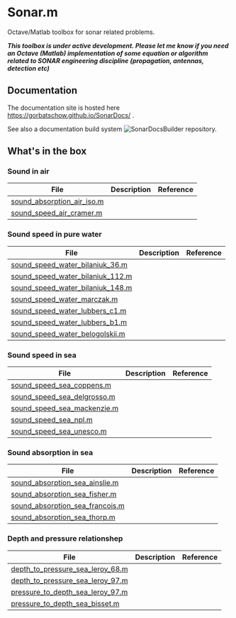 # Sonar.m

Octave/Matlab toolbox for sonar related problems.

***This toolbox is under active development. Please let me know if you need an Octave (Matlab) implementation of some equation or algorithm related to SONAR engineering discipline (propagation, antennas, detection etc)***

## Documentation
The documentation site is hosted here https://gorbatschow.github.io/SonarDocs/ . 

See also a documentation build system ![SonarDocsBuilder](https://github.com/gorbatschow/SonarDocsBuilder) repository.

## What's in the box

### Sound in air
File | Description | Reference
--- | --- | ---
[sound_absorption_air_iso.m](toolbox/sound_absorption/sound_absorption_air_iso.m) | |
[sound_speed_air_cramer.m](toolbox/sound_speed/sound_speed_air_cramer.m) | |

### Sound speed in pure water
File | Description | Reference
--- | --- | --- 
[sound_speed_water_bilaniuk_36.m](toolbox/sound_speed/sound_speed_water_bilaniuk_36.m)  | |
[sound_speed_water_bilaniuk_112.m](toolbox/sound_speed/sound_speed_water_bilaniuk_112.m)  | |
[sound_speed_water_bilaniuk_148.m](toolbox/sound_speed/sound_speed_water_bilaniuk_148.m)  | |
[sound_speed_water_marczak.m](toolbox/sound_speed/sound_speed_water_marczak.m)  | |
[sound_speed_water_lubbers_c1.m](toolbox/sound_speed/sound_speed_water_lubbers_c1.m)  | |
[sound_speed_water_lubbers_b1.m](toolbox/sound_speed/sound_speed_water_lubbers_b1.m)  | |
[sound_speed_water_belogolskii.m](toolbox/sound_speed/sound_speed_water_belogolskii.m)  | |

### Sound speed in sea
File | Description | Reference
--- | --- | ---
[sound_speed_sea_coppens.m](toolbox/sound_speed/sound_speed_sea_coppens.m) | |
[sound_speed_sea_delgrosso.m](toolbox/sound_speed/sound_speed_sea_delgrosso.m) | |
[sound_speed_sea_mackenzie.m](toolbox/sound_speed/sound_speed_sea_mackenzie.m) | |
[sound_speed_sea_npl.m](toolbox/sound_speed/sound_speed_sea_npl.m) | |
[sound_speed_sea_unesco.m](toolbox/sound_speed/sound_speed_sea_unesco.m) | |

### Sound absorption in sea
File | Description | Reference
--- | --- | ---
[sound_absorption_sea_ainslie.m](toolbox/sound_absorption/sound_absorption_sea_ainslie.m) | |
[sound_absorption_sea_fisher.m](toolbox/sound_absorption/sound_absorption_sea_fisher.m) | |
[sound_absorption_sea_francois.m](toolbox/sound_absorption/sound_absorption_sea_francois.m) | |
[sound_absorption_sea_thorp.m](toolbox/sound_absorption/sound_absorption_sea_thorp.m) | |

### Depth and pressure relationshep
File | Description | Reference
--- | --- | ---
[depth_to_pressure_sea_leroy_68.m](toolbox/depth_pressure/depth_to_pressure_sea_leroy_68.m) | |
[depth_to_pressure_sea_leroy_97.m](toolbox/depth_pressure/depth_to_pressure_sea_leroy_97.m) | |
[pressure_to_depth_sea_leroy_97.m](toolbox/depth_pressure/pressure_to_depth_sea_leroy_97.m) | |
[pressure_to_depth_sea_bisset.m](toolbox/depth_pressure/pressure_to_depth_sea_bisset.m) | |

